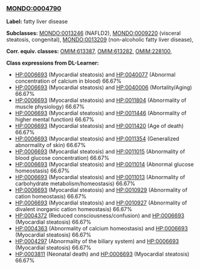 
### [MONDO:0004790](http://purl.obolibrary.org/obo/MONDO_0004790)
**Label:** fatty liver disease

**Subclasses:** [MONDO:0013246](http://purl.obolibrary.org/obo/MONDO_0013246) (NAFLD2), [MONDO:0009220](http://purl.obolibrary.org/obo/MONDO_0009220) (visceral steatosis, congenital), [MONDO:0013209](http://purl.obolibrary.org/obo/MONDO_0013209) (non-alcoholic fatty liver disease), 

**Corr. equiv. classes:** [OMIM:613387](http://purl.obolibrary.org/obo/OMIM_613387), [OMIM:613282](http://purl.obolibrary.org/obo/OMIM_613282), [OMIM:228100](http://purl.obolibrary.org/obo/OMIM_228100), 

**Class expressions from DL-Learner:**

- [HP:0006693](http://purl.obolibrary.org/obo/HP_0006693) (Myocardial steatosis) and [HP:0040077](http://purl.obolibrary.org/obo/HP_0040077) (Abnormal concentration of calcium in blood) 66.67%
- [HP:0006693](http://purl.obolibrary.org/obo/HP_0006693) (Myocardial steatosis) and [HP:0040006](http://purl.obolibrary.org/obo/HP_0040006) (Mortality/Aging) 66.67%
- [HP:0006693](http://purl.obolibrary.org/obo/HP_0006693) (Myocardial steatosis) and [HP:0011804](http://purl.obolibrary.org/obo/HP_0011804) (Abnormality of muscle physiology) 66.67%
- [HP:0006693](http://purl.obolibrary.org/obo/HP_0006693) (Myocardial steatosis) and [HP:0011446](http://purl.obolibrary.org/obo/HP_0011446) (Abnormality of higher mental function) 66.67%
- [HP:0006693](http://purl.obolibrary.org/obo/HP_0006693) (Myocardial steatosis) and [HP:0011420](http://purl.obolibrary.org/obo/HP_0011420) (Age of death) 66.67%
- [HP:0006693](http://purl.obolibrary.org/obo/HP_0006693) (Myocardial steatosis) and [HP:0011354](http://purl.obolibrary.org/obo/HP_0011354) (Generalized abnormality of skin) 66.67%
- [HP:0006693](http://purl.obolibrary.org/obo/HP_0006693) (Myocardial steatosis) and [HP:0011015](http://purl.obolibrary.org/obo/HP_0011015) (Abnormality of blood glucose concentration) 66.67%
- [HP:0006693](http://purl.obolibrary.org/obo/HP_0006693) (Myocardial steatosis) and [HP:0011014](http://purl.obolibrary.org/obo/HP_0011014) (Abnormal glucose homeostasis) 66.67%
- [HP:0006693](http://purl.obolibrary.org/obo/HP_0006693) (Myocardial steatosis) and [HP:0011013](http://purl.obolibrary.org/obo/HP_0011013) (Abnormality of carbohydrate metabolism/homeostasis) 66.67%
- [HP:0006693](http://purl.obolibrary.org/obo/HP_0006693) (Myocardial steatosis) and [HP:0010929](http://purl.obolibrary.org/obo/HP_0010929) (Abnormality of cation homeostasis) 66.67%
- [HP:0006693](http://purl.obolibrary.org/obo/HP_0006693) (Myocardial steatosis) and [HP:0010927](http://purl.obolibrary.org/obo/HP_0010927) (Abnormality of divalent inorganic cation homeostasis) 66.67%
- [HP:0004372](http://purl.obolibrary.org/obo/HP_0004372) (Reduced consciousness/confusion) and [HP:0006693](http://purl.obolibrary.org/obo/HP_0006693) (Myocardial steatosis) 66.67%
- [HP:0004363](http://purl.obolibrary.org/obo/HP_0004363) (Abnormality of calcium homeostasis) and [HP:0006693](http://purl.obolibrary.org/obo/HP_0006693) (Myocardial steatosis) 66.67%
- [HP:0004297](http://purl.obolibrary.org/obo/HP_0004297) (Abnormality of the biliary system) and [HP:0006693](http://purl.obolibrary.org/obo/HP_0006693) (Myocardial steatosis) 66.67%
- [HP:0003811](http://purl.obolibrary.org/obo/HP_0003811) (Neonatal death) and [HP:0006693](http://purl.obolibrary.org/obo/HP_0006693) (Myocardial steatosis) 66.67%


